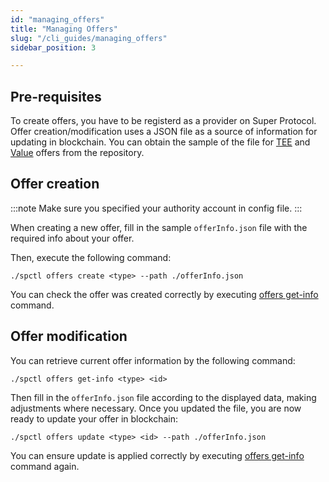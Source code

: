```yaml
---
id: "managing_offers"
title: "Managing Offers"
slug: "/cli_guides/managing_offers"
sidebar_position: 3

---
```


## Pre-requisites

To create offers, you have to be registerd as a provider on Super Protocol. Offer creation/modification uses a JSON file as a source of information for updating in blockchain. You can obtain the sample of the file for [TEE](https://github.com/Super-Protocol/ctl/blob/master/teeOfferInfo.example.json) and [Value](https://github.com/Super-Protocol/ctl/blob/master/offerInfo.example.json) offers from the repository.

## Offer creation

:::note
Make sure you specified your authority account in config file.
:::

When creating a new offer, fill in the sample `offerInfo.json` file with the required info about your offer.

Then, execute the following command:

```
./spctl offers create <type> --path ./offerInfo.json
```

You can check the offer was created correctly by executing [offers get-info](/developers/cli_commands/offers/get-info) command.

## Offer modification

You can retrieve current offer information by the following command:

```
./spctl offers get-info <type> <id>
```

Then fill in the `offerInfo.json` file according to the displayed data, making adjustments where necessary. Once you updated the file, you are now ready to update your offer in blockchain:

```
./spctl offers update <type> <id> --path ./offerInfo.json
```

You can ensure update is applied correctly by executing [offers get-info](/developers/cli_commands/offers/get-info) command again.